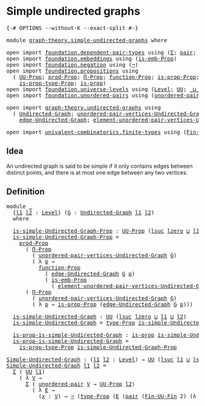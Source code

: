 # Simple undirected graphs

<pre class="Agda"><a id="37" class="Symbol">{-#</a> <a id="41" class="Keyword">OPTIONS</a> <a id="49" class="Pragma">--without-K</a> <a id="61" class="Pragma">--exact-split</a> <a id="75" class="Symbol">#-}</a>

<a id="80" class="Keyword">module</a> <a id="87" href="graph-theory.simple-undirected-graphs.html" class="Module">graph-theory.simple-undirected-graphs</a> <a id="125" class="Keyword">where</a>

<a id="132" class="Keyword">open</a> <a id="137" class="Keyword">import</a> <a id="144" href="foundation.dependent-pair-types.html" class="Module">foundation.dependent-pair-types</a> <a id="176" class="Keyword">using</a> <a id="182" class="Symbol">(</a><a id="183" href="foundation-core.dependent-pair-types.html#515" class="Record">Σ</a><a id="184" class="Symbol">;</a> <a id="186" href="foundation-core.dependent-pair-types.html#588" class="InductiveConstructor">pair</a><a id="190" class="Symbol">;</a> <a id="192" href="foundation-core.dependent-pair-types.html#605" class="Field">pr1</a><a id="195" class="Symbol">;</a> <a id="197" href="foundation-core.dependent-pair-types.html#617" class="Field">pr2</a><a id="200" class="Symbol">)</a>
<a id="202" class="Keyword">open</a> <a id="207" class="Keyword">import</a> <a id="214" href="foundation.embeddings.html" class="Module">foundation.embeddings</a> <a id="236" class="Keyword">using</a> <a id="242" class="Symbol">(</a><a id="243" href="foundation.embeddings.html#1916" class="Function">is-emb-Prop</a><a id="254" class="Symbol">)</a>
<a id="256" class="Keyword">open</a> <a id="261" class="Keyword">import</a> <a id="268" href="foundation.negation.html" class="Module">foundation.negation</a> <a id="288" class="Keyword">using</a> <a id="294" class="Symbol">(</a><a id="295" href="foundation-core.negation.html#465" class="Function">¬</a><a id="296" class="Symbol">)</a>
<a id="298" class="Keyword">open</a> <a id="303" class="Keyword">import</a> <a id="310" href="foundation.propositions.html" class="Module">foundation.propositions</a> <a id="334" class="Keyword">using</a>
  <a id="342" class="Symbol">(</a> <a id="344" href="foundation-core.propositions.html#1393" class="Function">UU-Prop</a><a id="351" class="Symbol">;</a> <a id="353" href="foundation-core.propositions.html#5874" class="Function">prod-Prop</a><a id="362" class="Symbol">;</a> <a id="364" href="foundation-core.propositions.html#6694" class="Function">Π-Prop</a><a id="370" class="Symbol">;</a> <a id="372" href="foundation-core.propositions.html#8294" class="Function">function-Prop</a><a id="385" class="Symbol">;</a> <a id="387" href="foundation-core.propositions.html#11058" class="Function">is-prop-Prop</a><a id="399" class="Symbol">;</a> <a id="401" href="foundation-core.propositions.html#1495" class="Function">type-Prop</a><a id="410" class="Symbol">;</a>
    <a id="416" href="foundation-core.propositions.html#1562" class="Function">is-prop-type-Prop</a><a id="433" class="Symbol">;</a> <a id="435" href="foundation-core.propositions.html#1309" class="Function">is-prop</a><a id="442" class="Symbol">)</a>
<a id="444" class="Keyword">open</a> <a id="449" class="Keyword">import</a> <a id="456" href="foundation.universe-levels.html" class="Module">foundation.universe-levels</a> <a id="483" class="Keyword">using</a> <a id="489" class="Symbol">(</a><a id="490" href="Agda.Primitive.html#597" class="Postulate">Level</a><a id="495" class="Symbol">;</a> <a id="497" href="foundation-core.universe-levels.html#235" class="Primitive">UU</a><a id="499" class="Symbol">;</a> <a id="501" href="Agda.Primitive.html#810" class="Primitive Operator">_⊔_</a><a id="504" class="Symbol">;</a> <a id="506" href="Agda.Primitive.html#780" class="Primitive">lsuc</a><a id="510" class="Symbol">;</a> <a id="512" href="Agda.Primitive.html#764" class="Primitive">lzero</a><a id="517" class="Symbol">)</a>
<a id="519" class="Keyword">open</a> <a id="524" class="Keyword">import</a> <a id="531" href="foundation.unordered-pairs.html" class="Module">foundation.unordered-pairs</a> <a id="558" class="Keyword">using</a> <a id="564" class="Symbol">(</a><a id="565" href="foundation.unordered-pairs.html#2395" class="Function">unordered-pair</a><a id="579" class="Symbol">)</a>

<a id="582" class="Keyword">open</a> <a id="587" class="Keyword">import</a> <a id="594" href="graph-theory.undirected-graphs.html" class="Module">graph-theory.undirected-graphs</a> <a id="625" class="Keyword">using</a>
  <a id="633" class="Symbol">(</a> <a id="635" href="graph-theory.undirected-graphs.html#785" class="Function">Undirected-Graph</a><a id="651" class="Symbol">;</a> <a id="653" href="graph-theory.undirected-graphs.html#1050" class="Function">unordered-pair-vertices-Undirected-Graph</a><a id="693" class="Symbol">;</a>
    <a id="699" href="graph-theory.undirected-graphs.html#1651" class="Function">edge-Undirected-Graph</a><a id="720" class="Symbol">;</a> <a id="722" href="graph-theory.undirected-graphs.html#1386" class="Function">element-unordered-pair-vertices-Undirected-Graph</a><a id="770" class="Symbol">)</a>

<a id="773" class="Keyword">open</a> <a id="778" class="Keyword">import</a> <a id="785" href="univalent-combinatorics.finite-types.html" class="Module">univalent-combinatorics.finite-types</a> <a id="822" class="Keyword">using</a> <a id="828" class="Symbol">(</a><a id="829" href="univalent-combinatorics.finite-types.html#9818" class="Function">Fin-UU-Fin</a><a id="839" class="Symbol">)</a>
</pre>
## Idea

An undirected graph is said to be simple if it only contains edges between distinct points, and there is at most one edge between any two vertices.

## Definition

<pre class="Agda"><a id="1027" class="Keyword">module</a> <a id="1034" href="graph-theory.simple-undirected-graphs.html#1034" class="Module">_</a>
  <a id="1038" class="Symbol">{</a><a id="1039" href="graph-theory.simple-undirected-graphs.html#1039" class="Bound">l1</a> <a id="1042" href="graph-theory.simple-undirected-graphs.html#1042" class="Bound">l2</a> <a id="1045" class="Symbol">:</a> <a id="1047" href="Agda.Primitive.html#597" class="Postulate">Level</a><a id="1052" class="Symbol">}</a> <a id="1054" class="Symbol">(</a><a id="1055" href="graph-theory.simple-undirected-graphs.html#1055" class="Bound">G</a> <a id="1057" class="Symbol">:</a> <a id="1059" href="graph-theory.undirected-graphs.html#785" class="Function">Undirected-Graph</a> <a id="1076" href="graph-theory.simple-undirected-graphs.html#1039" class="Bound">l1</a> <a id="1079" href="graph-theory.simple-undirected-graphs.html#1042" class="Bound">l2</a><a id="1081" class="Symbol">)</a>
  <a id="1085" class="Keyword">where</a>

  <a id="1094" href="graph-theory.simple-undirected-graphs.html#1094" class="Function">is-simple-Undirected-Graph-Prop</a> <a id="1126" class="Symbol">:</a> <a id="1128" href="foundation-core.propositions.html#1393" class="Function">UU-Prop</a> <a id="1136" class="Symbol">(</a><a id="1137" href="Agda.Primitive.html#780" class="Primitive">lsuc</a> <a id="1142" href="Agda.Primitive.html#764" class="Primitive">lzero</a> <a id="1148" href="Agda.Primitive.html#810" class="Primitive Operator">⊔</a> <a id="1150" href="graph-theory.simple-undirected-graphs.html#1039" class="Bound">l1</a> <a id="1153" href="Agda.Primitive.html#810" class="Primitive Operator">⊔</a> <a id="1155" href="graph-theory.simple-undirected-graphs.html#1042" class="Bound">l2</a><a id="1157" class="Symbol">)</a>
  <a id="1161" href="graph-theory.simple-undirected-graphs.html#1094" class="Function">is-simple-Undirected-Graph-Prop</a> <a id="1193" class="Symbol">=</a>
    <a id="1199" href="foundation-core.propositions.html#5874" class="Function">prod-Prop</a>
      <a id="1215" class="Symbol">(</a> <a id="1217" href="foundation-core.propositions.html#6694" class="Function">Π-Prop</a>
        <a id="1232" class="Symbol">(</a> <a id="1234" href="graph-theory.undirected-graphs.html#1050" class="Function">unordered-pair-vertices-Undirected-Graph</a> <a id="1275" href="graph-theory.simple-undirected-graphs.html#1055" class="Bound">G</a><a id="1276" class="Symbol">)</a>
        <a id="1286" class="Symbol">(</a> <a id="1288" class="Symbol">λ</a> <a id="1290" href="graph-theory.simple-undirected-graphs.html#1290" class="Bound">p</a> <a id="1292" class="Symbol">→</a>
          <a id="1304" href="foundation-core.propositions.html#8294" class="Function">function-Prop</a>
            <a id="1330" class="Symbol">(</a> <a id="1332" href="graph-theory.undirected-graphs.html#1651" class="Function">edge-Undirected-Graph</a> <a id="1354" href="graph-theory.simple-undirected-graphs.html#1055" class="Bound">G</a> <a id="1356" href="graph-theory.simple-undirected-graphs.html#1290" class="Bound">p</a><a id="1357" class="Symbol">)</a>
            <a id="1371" class="Symbol">(</a> <a id="1373" href="foundation.embeddings.html#1916" class="Function">is-emb-Prop</a>
              <a id="1399" class="Symbol">(</a> <a id="1401" href="graph-theory.undirected-graphs.html#1386" class="Function">element-unordered-pair-vertices-Undirected-Graph</a> <a id="1450" href="graph-theory.simple-undirected-graphs.html#1055" class="Bound">G</a> <a id="1452" href="graph-theory.simple-undirected-graphs.html#1290" class="Bound">p</a><a id="1453" class="Symbol">))))</a>
      <a id="1464" class="Symbol">(</a> <a id="1466" href="foundation-core.propositions.html#6694" class="Function">Π-Prop</a>
        <a id="1481" class="Symbol">(</a> <a id="1483" href="graph-theory.undirected-graphs.html#1050" class="Function">unordered-pair-vertices-Undirected-Graph</a> <a id="1524" href="graph-theory.simple-undirected-graphs.html#1055" class="Bound">G</a><a id="1525" class="Symbol">)</a>
        <a id="1535" class="Symbol">(</a> <a id="1537" class="Symbol">λ</a> <a id="1539" href="graph-theory.simple-undirected-graphs.html#1539" class="Bound">p</a> <a id="1541" class="Symbol">→</a> <a id="1543" href="foundation-core.propositions.html#11058" class="Function">is-prop-Prop</a> <a id="1556" class="Symbol">(</a><a id="1557" href="graph-theory.undirected-graphs.html#1651" class="Function">edge-Undirected-Graph</a> <a id="1579" href="graph-theory.simple-undirected-graphs.html#1055" class="Bound">G</a> <a id="1581" href="graph-theory.simple-undirected-graphs.html#1539" class="Bound">p</a><a id="1582" class="Symbol">)))</a>

  <a id="1589" href="graph-theory.simple-undirected-graphs.html#1589" class="Function">is-simple-Undirected-Graph</a> <a id="1616" class="Symbol">:</a> <a id="1618" href="foundation-core.universe-levels.html#235" class="Primitive">UU</a> <a id="1621" class="Symbol">(</a><a id="1622" href="Agda.Primitive.html#780" class="Primitive">lsuc</a> <a id="1627" href="Agda.Primitive.html#764" class="Primitive">lzero</a> <a id="1633" href="Agda.Primitive.html#810" class="Primitive Operator">⊔</a> <a id="1635" href="graph-theory.simple-undirected-graphs.html#1039" class="Bound">l1</a> <a id="1638" href="Agda.Primitive.html#810" class="Primitive Operator">⊔</a> <a id="1640" href="graph-theory.simple-undirected-graphs.html#1042" class="Bound">l2</a><a id="1642" class="Symbol">)</a>
  <a id="1646" href="graph-theory.simple-undirected-graphs.html#1589" class="Function">is-simple-Undirected-Graph</a> <a id="1673" class="Symbol">=</a> <a id="1675" href="foundation-core.propositions.html#1495" class="Function">type-Prop</a> <a id="1685" href="graph-theory.simple-undirected-graphs.html#1094" class="Function">is-simple-Undirected-Graph-Prop</a>

  <a id="1720" href="graph-theory.simple-undirected-graphs.html#1720" class="Function">is-prop-is-simple-Undirected-Graph</a> <a id="1755" class="Symbol">:</a> <a id="1757" href="foundation-core.propositions.html#1309" class="Function">is-prop</a> <a id="1765" href="graph-theory.simple-undirected-graphs.html#1589" class="Function">is-simple-Undirected-Graph</a>
  <a id="1794" href="graph-theory.simple-undirected-graphs.html#1720" class="Function">is-prop-is-simple-Undirected-Graph</a> <a id="1829" class="Symbol">=</a>
    <a id="1835" href="foundation-core.propositions.html#1562" class="Function">is-prop-type-Prop</a> <a id="1853" href="graph-theory.simple-undirected-graphs.html#1094" class="Function">is-simple-Undirected-Graph-Prop</a>

<a id="Simple-Undirected-Graph"></a><a id="1886" href="graph-theory.simple-undirected-graphs.html#1886" class="Function">Simple-Undirected-Graph</a> <a id="1910" class="Symbol">:</a> <a id="1912" class="Symbol">(</a><a id="1913" href="graph-theory.simple-undirected-graphs.html#1913" class="Bound">l1</a> <a id="1916" href="graph-theory.simple-undirected-graphs.html#1916" class="Bound">l2</a> <a id="1919" class="Symbol">:</a> <a id="1921" href="Agda.Primitive.html#597" class="Postulate">Level</a><a id="1926" class="Symbol">)</a> <a id="1928" class="Symbol">→</a> <a id="1930" href="foundation-core.universe-levels.html#235" class="Primitive">UU</a> <a id="1933" class="Symbol">(</a><a id="1934" href="Agda.Primitive.html#780" class="Primitive">lsuc</a> <a id="1939" href="graph-theory.simple-undirected-graphs.html#1913" class="Bound">l1</a> <a id="1942" href="Agda.Primitive.html#810" class="Primitive Operator">⊔</a> <a id="1944" href="Agda.Primitive.html#780" class="Primitive">lsuc</a> <a id="1949" href="graph-theory.simple-undirected-graphs.html#1916" class="Bound">l2</a><a id="1951" class="Symbol">)</a>
<a id="1953" href="graph-theory.simple-undirected-graphs.html#1886" class="Function">Simple-Undirected-Graph</a> <a id="1977" href="graph-theory.simple-undirected-graphs.html#1977" class="Bound">l1</a> <a id="1980" href="graph-theory.simple-undirected-graphs.html#1980" class="Bound">l2</a> <a id="1983" class="Symbol">=</a>
  <a id="1987" href="foundation-core.dependent-pair-types.html#515" class="Record">Σ</a> <a id="1989" class="Symbol">(</a> <a id="1991" href="foundation-core.universe-levels.html#235" class="Primitive">UU</a> <a id="1994" href="graph-theory.simple-undirected-graphs.html#1977" class="Bound">l1</a><a id="1996" class="Symbol">)</a>
    <a id="2002" class="Symbol">(</a> <a id="2004" class="Symbol">λ</a> <a id="2006" href="graph-theory.simple-undirected-graphs.html#2006" class="Bound">V</a> <a id="2008" class="Symbol">→</a>
      <a id="2016" href="foundation-core.dependent-pair-types.html#515" class="Record">Σ</a> <a id="2018" class="Symbol">(</a> <a id="2020" href="foundation.unordered-pairs.html#2395" class="Function">unordered-pair</a> <a id="2035" href="graph-theory.simple-undirected-graphs.html#2006" class="Bound">V</a> <a id="2037" class="Symbol">→</a> <a id="2039" href="foundation-core.propositions.html#1393" class="Function">UU-Prop</a> <a id="2047" href="graph-theory.simple-undirected-graphs.html#1980" class="Bound">l2</a><a id="2049" class="Symbol">)</a>
        <a id="2059" class="Symbol">(</a> <a id="2061" class="Symbol">λ</a> <a id="2063" href="graph-theory.simple-undirected-graphs.html#2063" class="Bound">E</a> <a id="2065" class="Symbol">→</a>
          <a id="2077" class="Symbol">(</a><a id="2078" href="graph-theory.simple-undirected-graphs.html#2078" class="Bound">x</a> <a id="2080" class="Symbol">:</a> <a id="2082" href="graph-theory.simple-undirected-graphs.html#2006" class="Bound">V</a><a id="2083" class="Symbol">)</a> <a id="2085" class="Symbol">→</a> <a id="2087" href="foundation-core.negation.html#465" class="Function">¬</a> <a id="2089" class="Symbol">(</a><a id="2090" href="foundation-core.propositions.html#1495" class="Function">type-Prop</a> <a id="2100" class="Symbol">(</a><a id="2101" href="graph-theory.simple-undirected-graphs.html#2063" class="Bound">E</a> <a id="2103" class="Symbol">(</a><a id="2104" href="foundation-core.dependent-pair-types.html#588" class="InductiveConstructor">pair</a> <a id="2109" class="Symbol">(</a><a id="2110" href="univalent-combinatorics.finite-types.html#9818" class="Function">Fin-UU-Fin</a> <a id="2121" class="Number">2</a><a id="2122" class="Symbol">)</a> <a id="2124" class="Symbol">(λ</a> <a id="2127" href="graph-theory.simple-undirected-graphs.html#2127" class="Bound">y</a> <a id="2129" class="Symbol">→</a> <a id="2131" href="graph-theory.simple-undirected-graphs.html#2078" class="Bound">x</a><a id="2132" class="Symbol">))))))</a>
</pre>